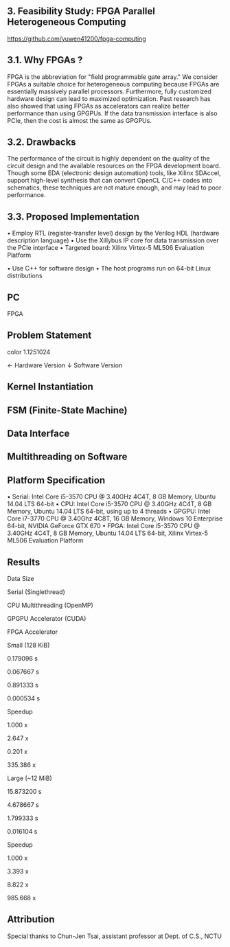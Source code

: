 ## 3. Feasibility Study: FPGA Parallel Heterogeneous Computing ##
https://github.com/yuwen41200/fpga-computing

## 3.1. Why FPGAs ? ##
FPGA is the abbreviation for "field programmable gate array." We consider FPGAs a suitable choice for heterogeneous computing because FPGAs are essentially massively parallel processors. Furthermore, fully customized hardware design can lead to maximized optimization. Past research has also showed that using FPGAs as accelerators can realize better performance than using GPGPUs. If the data transmission interface is also PCIe, then the cost is almost the same as GPGPUs.

## 3.2. Drawbacks ##
The performance of the circuit is highly dependent on the quality of the circuit design and the available resources on the FPGA development board. Though some EDA (electronic design automation) tools, like Xilinx SDAccel, support high-level synthesis that can convert OpenCL C/C++ codes into schematics, these techniques are not mature enough, and may lead to poor performance.

## 3.3. Proposed Implementation ##
• Employ RTL (register-transfer level) design by the
Verilog HDL (hardware description language)
• Use the Xillybus IP core for data transmission over
the PCIe interface
• Targeted board: Xilinx Virtex-5 ML506 Evaluation
Platform

• Use C++ for software design
• The host programs run on 64-bit Linux distributions

## PC ##

FPGA

## Problem Statement ##
color 1.1251024

← Hardware Version
↓ Software Version

## Kernel Instantiation ##

## FSM (Finite-State Machine) ##

## Data Interface ##

## Multithreading on Software ##

## Platform Specification ##
• Serial: Intel Core i5-3570 CPU @ 3.40GHz 4C4T,
8 GB Memory, Ubuntu 14.04 LTS 64-bit
• CPU: Intel Core i5-3570 CPU @ 3.40GHz 4C4T,
8 GB Memory, Ubuntu 14.04 LTS 64-bit,
using up to 4 threads
• GPGPU: Intel Core i7-3770 CPU @ 3.40Ghz 4C8T,
16 GB Memory, Windows 10 Enterprise 64-bit,
NVIDIA GeForce GTX 670
• FPGA: Intel Core i5-3570 CPU @ 3.40GHz 4C4T,
8 GB Memory, Ubuntu 14.04 LTS 64-bit,
Xilinx Virtex-5 ML506 Evaluation Platform

## Results ##
Data Size

Serial
(Singlethread)

CPU Multithreading
(OpenMP)

GPGPU Accelerator
(CUDA)

FPGA Accelerator

Small
(128 KiB)

0.179096 s

0.067667 s

0.891333 s

0.000534 s

Speedup

1.000 x

2.647 x

0.201 x

335.386 x

Large
(~12 MiB)

15.873200 s

4.678667 s

1.799333 s

0.016104 s

Speedup

1.000 x

3.393 x

8.822 x

985.668 x

## Attribution ##
Special thanks to Chun-Jen Tsai,
assistant professor at Dept. of C.S., NCTU
